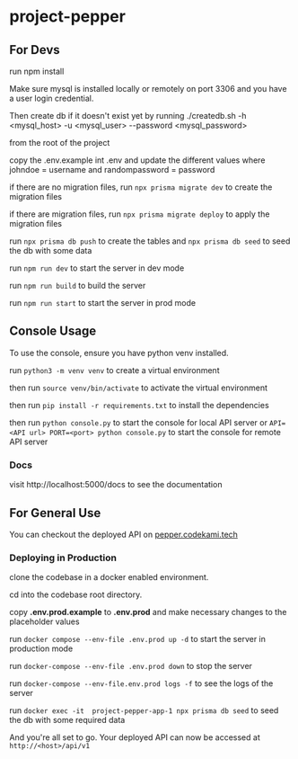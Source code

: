 # project-pepper

## **For Devs**
run npm install

Make sure mysql is installed locally or remotely on port 3306 and you have a user login credential.

Then create db if it doesn't exist yet by running
./createdb.sh -h <mysql_host> -u <mysql_user> --password <mysql_password>

from the root of the project

copy the .env.example int .env and update the different values
where johndoe = username and randompassword = password

if there are no migration files, run `npx prisma migrate dev` to create the migration files

if there are migration files, run `npx prisma migrate deploy` to apply the migration files

run `npx prisma db push` to create the tables
and `npx prisma db seed` to seed the db with some data

run `npm run dev` to start the server in dev mode

run `npm run build` to build the server

run `npm run start` to start the server in prod mode

## Console Usage

To use the console, ensure you have python venv installed.

run `python3 -m venv venv` to create a virtual environment

then run `source venv/bin/activate` to activate the virtual environment

then run `pip install -r requirements.txt` to install the dependencies

then run `python console.py` to start the console for local API server
or `API=<API url> PORT=<port> python console.py` to start the console for remote API server

### Docs

visit http://localhost:5000/docs to see the documentation

## **For General Use**

You can checkout the deployed API on [pepper.codekami.tech](pepper.codekami.tech)


### Deploying in Production
clone the codebase in a docker enabled environment.

cd into the codebase root directory.

copy **.env.prod.example** to **.env.prod** and make necessary changes to the placeholder values

run `docker compose --env-file .env.prod up -d` to start the server in production mode

run `docker-compose --env-file .env.prod down` to stop the server

run `docker-compose --env-file.env.prod logs -f` to see the logs of the server

run `docker exec -it  project-pepper-app-1 npx prisma db seed` to seed the db with some required data

And you're all set to go. Your deployed API can now be accessed at `http://<host>/api/v1`
